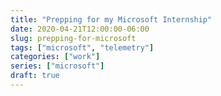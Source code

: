 ```yaml
---
title: "Prepping for my Microsoft Internship"
date: 2020-04-21T12:00:00-06:00
slug: prepping-for-microsoft
tags: ["microsoft", "telemetry"]
categories: ["work"]
series: ["microsoft"]
draft: true
---
```


